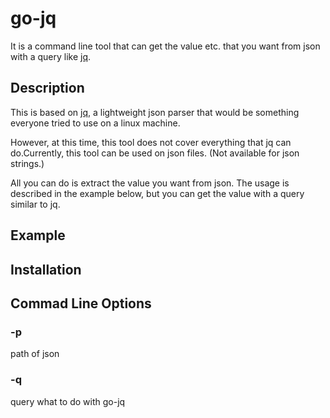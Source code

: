 # go-jq

It is a command line tool that can get the value etc. that you want from json with a query like [jq](https://stedolan.github.io/jq/).

## Description

This is based on [jq](https://stedolan.github.io/jq/), a lightweight json parser that would be something everyone tried to use on a linux machine.

However, at this time, this tool does not cover everything that jq can do.Currently, this tool can be used on json files. (Not available for json strings.)

All you can do is extract the value you want from json. The usage is described in the example below, but you can get the value with a query similar to jq.

## Example


## Installation


## Commad Line Options

### -p

path of json

### -q

query what to do with go-jq


